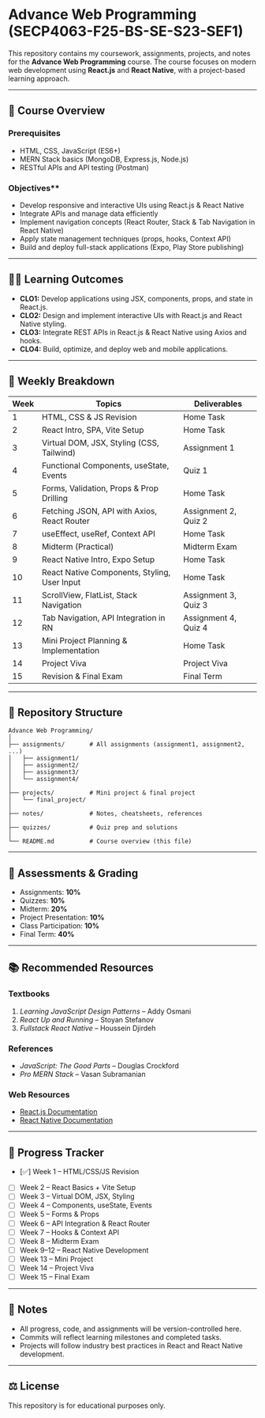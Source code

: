 # Advance Web Programming (SECP4063-F25-BS-SE-S23-SEF1)

This repository contains my coursework, assignments, projects, and notes for the **Advance Web Programming** course.
The course focuses on modern web development using **React.js** and **React Native**, with a project-based learning approach.

---

## 📖 Course Overview

### Prerequisites

- HTML, CSS, JavaScript (ES6+)
- MERN Stack basics (MongoDB, Express.js, Node.js)
- RESTful APIs and API testing (Postman)

### Objectives**

- Develop responsive and interactive UIs using React.js & React Native
- Integrate APIs and manage data efficiently
- Implement navigation concepts (React Router, Stack & Tab Navigation in React Native)
- Apply state management techniques (props, hooks, Context API)
- Build and deploy full-stack applications (Expo, Play Store publishing)

---

## 🧑‍💻 Learning Outcomes

- **CLO1:** Develop applications using JSX, components, props, and state in React.js.
- **CLO2:** Design and implement interactive UIs with React.js and React Native styling.
- **CLO3:** Integrate REST APIs in React.js & React Native using Axios and hooks.
- **CLO4:** Build, optimize, and deploy web and mobile applications.

---

## 📅 Weekly Breakdown

| Week | Topics | Deliverables |
|------|---------|--------------|
| 1 | HTML, CSS & JS Revision | Home Task |
| 2 | React Intro, SPA, Vite Setup | Home Task |
| 3 | Virtual DOM, JSX, Styling (CSS, Tailwind) | Assignment 1 |
| 4 | Functional Components, useState, Events | Quiz 1 |
| 5 | Forms, Validation, Props & Prop Drilling | Home Task |
| 6 | Fetching JSON, API with Axios, React Router | Assignment 2, Quiz 2 |
| 7 | useEffect, useRef, Context API | Home Task |
| 8 | Midterm (Practical) | Midterm Exam |
| 9 | React Native Intro, Expo Setup | Home Task |
| 10 | React Native Components, Styling, User Input | Home Task |
| 11 | ScrollView, FlatList, Stack Navigation | Assignment 3, Quiz 3 |
| 12 | Tab Navigation, API Integration in RN | Assignment 4, Quiz 4 |
| 13 | Mini Project Planning & Implementation | Home Task |
| 14 | Project Viva | Project Viva |
| 15 | Revision & Final Exam | Final Term |

---

## 📂 Repository Structure

```text
Advance Web Programming/
│
├── assignments/       # All assignments (assignment1, assignment2, ...)
│   ├── assignment1/
│   ├── assignment2/
│   ├── assignment3/
│   └── assignment4/
│
├── projects/          # Mini project & final project
│   └── final_project/
│
├── notes/             # Notes, cheatsheets, references
│
├── quizzes/           # Quiz prep and solutions
│
└── README.md          # Course overview (this file)
```

---

## 📝 Assessments & Grading

- Assignments: **10%**
- Quizzes: **10%**
- Midterm: **20%**
- Project Presentation: **10%**
- Class Participation: **10%**
- Final Term: **40%**

---

## 📚 Recommended Resources

### Textbooks

1. *Learning JavaScript Design Patterns* – Addy Osmani
2. *React Up and Running* – Stoyan Stefanov
3. *Fullstack React Native* – Houssein Djirdeh

### References

- *JavaScript: The Good Parts* – Douglas Crockford
- *Pro MERN Stack* – Vasan Subramanian

### Web Resources

- [React.js Documentation](https://react.dev/)
- [React Native Documentation](https://reactnative.dev/docs/getting-started)

---

## 🚀 Progress Tracker

- [✅] Week 1 – HTML/CSS/JS Revision
- [ ] Week 2 – React Basics + Vite Setup
- [ ] Week 3 – Virtual DOM, JSX, Styling
- [ ] Week 4 – Components, useState, Events
- [ ] Week 5 – Forms & Props
- [ ] Week 6 – API Integration & React Router
- [ ] Week 7 – Hooks & Context API
- [ ] Week 8 – Midterm Exam
- [ ] Week 9–12 – React Native Development
- [ ] Week 13 – Mini Project
- [ ] Week 14 – Project Viva
- [ ] Week 15 – Final Exam

---

## 📌 Notes

- All progress, code, and assignments will be version-controlled here.
- Commits will reflect learning milestones and completed tasks.
- Projects will follow industry best practices in React and React Native development.

---

## ⚖️ License

This repository is for educational purposes only.
